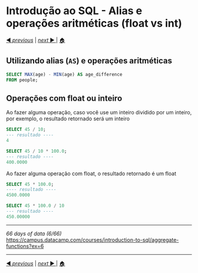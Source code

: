 # Introdução ao SQL - Alias e operações aritméticas (float vs int)

[◀ _previous_](https://github.com/fegvilela/til/blob/main/sql/04-aggregate-functions-pt1.md) | [ _next_ ▶️ ](https://github.com/fegvilela/til/blob/main/sql/06-sorting.md)| [ 🏠 ](https://github.com/fegvilela/til/tree/main/sql)

## Utilizando alias (`AS`) e operações aritméticas

```sql
SELECT MAX(age) - MIN(age) AS age_difference
FROM people;
```

## Operações com float ou inteiro

Ao fazer alguma operação, caso você use um inteiro dividido por um inteiro, por exemplo, o resultado retornado será um inteiro

```sql
SELECT 45 / 10;
--- resultado ----
4

SELECT 45 / 10 * 100.0;
--- resultado ----
400.0000

```

Ao fazer alguma operação com float, o resultado retornado é um float

```sql
SELECT 45 * 100.0;
---- resultado ----
4500.0000

SELECT 45 * 100.0 / 10
--- resultado ----
450.00000
```

---

_66 days of data (6/66)_ \
https://campus.datacamp.com/courses/introduction-to-sql/aggregate-functions?ex=6

---

[◀ _previous_](https://github.com/fegvilela/til/blob/main/sql/04-aggregate-functions-pt1.md) | [ _next_ ▶️ ](https://github.com/fegvilela/til/blob/main/sql/06-sorting.md)| [ 🏠 ](https://github.com/fegvilela/til/tree/main/sql)

